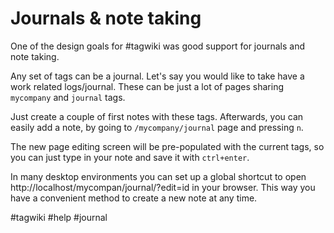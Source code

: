 <!---
tagwiki-page-id: C6LyQvinGSsFLYe8
tagwiki-creation-time: 2020-05-15T23:48:29.940641955-07:00
tagwiki-modification-time: 2020-05-15T23:52:51.303025567-07:00
-->
# Journals & note taking

One of the design goals for #tagwiki was good support for journals
and note taking.

Any set of tags can be a journal. Let's say you would like
to take have a work related logs/journal. These can be just a lot
of pages sharing `mycompany` and `journal` tags.

Just create a couple of first notes with these tags. Afterwards, you can easily add a note,
by going to `/mycompany/journal` page and pressing `n`.

The new page editing screen will be pre-populated with the current tags,
so you can just type in your note and save it with `ctrl+enter`.

In many desktop environments you can set up a global shortcut to open
http://localhost/mycompan/journal/?edit=id in your browser. This way you
have a convenient method to create a new note at any time.

#tagwiki #help #journal